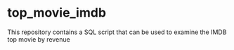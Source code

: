 # top_movie_imdb
This repository contains a SQL script that can be used to examine the IMDB top movie by revenue
